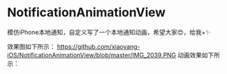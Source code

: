 # NotificationAnimationView
模仿iPhone本地通知，自定义写了一个本地通知动画，希望大家😍，给我+✨

效果图如下所示：
https://github.com/xiaoyang-iOS/NotificationAnimationView/blob/master/IMG_2039.PNG
动画效果如下所示：
